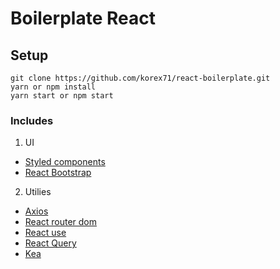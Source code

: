 # Boilerplate React

## Setup

```
git clone https://github.com/korex71/react-boilerplate.git
yarn or npm install
yarn start or npm start
```

### Includes

1. UI

- [Styled components](https://github.com/styled-components/styled-components)
- [React Bootstrap](https://react-bootstrap.github.io)

2. Utilies

- [Axios](https://github.com/axios/axios/blob/master/README.md)
- [React router dom](https://github.com/ReactTraining/react-router/blob/master/packages/react-router-dom/README.md)
- [React use](https://github.com/streamich/react-use/blob/master/README.md)
- [React Query](https://github.com/tannerlinsley/react-query/blob/master/README.md)
- [Kea](https://kea.js.org)